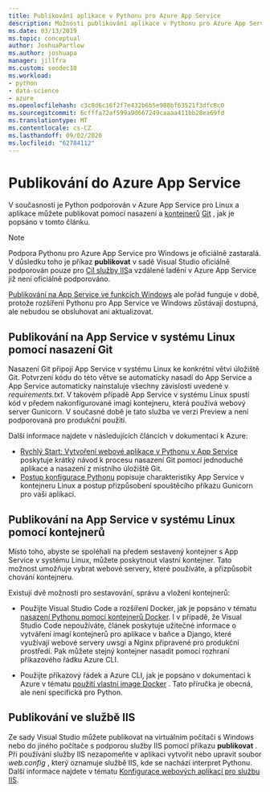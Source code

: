 ```yaml
---
title: Publikování aplikace v Pythonu pro Azure App Service
description: Možnosti publikování aplikace v Pythonu pro Azure App Service, včetně nasazení a kontejnerů Git pro Linux a nasazení do služby IIS.
ms.date: 03/13/2019
ms.topic: conceptual
author: JoshuaPartlow
ms.author: joshuapa
manager: jillfra
ms.custom: seodec18
ms.workload:
- python
- data-science
- azure
ms.openlocfilehash: c3c8d6c16f2f7e432b6b5e988bf63521f3dfc8c0
ms.sourcegitcommit: 6cfffa72af599a9d667249caaaa411bb28ea69fd
ms.translationtype: MT
ms.contentlocale: cs-CZ
ms.lasthandoff: 09/02/2020
ms.locfileid: "62784112"
---
```

# <a name="publish-to-azure-app-service"></a>Publikování do Azure App Service

V současnosti je Python podporován v Azure App Service pro Linux a aplikace můžete publikovat pomocí nasazení a [kontejnerů](#publish-to-app-service-on-linux-using-containers) [Git](#publish-to-app-service-on-linux-using-git-deploy) , jak je popsáno v tomto článku.

> [!Note]
> Podpora Pythonu pro Azure App Service pro Windows je oficiálně zastaralá. V důsledku toho je příkaz **publikovat** v sadě Visual Studio oficiálně podporován pouze pro [Cíl služby IIS](#publish-to-iis)a vzdálené ladění v Azure App Service již není oficiálně podporováno.
>
> [Publikování na App Service ve funkcích Windows](publish-to-app-service-windows.md) ale pořád funguje v době, protože rozšíření Pythonu pro App Service ve Windows zůstávají dostupná, ale nebudou se obsluhovat ani aktualizovat.

## <a name="publish-to-app-service-on-linux-using-git-deploy"></a>Publikování na App Service v systému Linux pomocí nasazení Git

Nasazení Git připojí App Service v systému Linux ke konkrétní větvi úložiště Git. Potvrzení kódu do této větve se automaticky nasadí do App Service a App Service automaticky nainstaluje všechny závislosti uvedené v *requirements.txt*. V takovém případě App Service v systému Linux spustí kód v předem nakonfigurované imagi kontejneru, která používá webový server Gunicorn. V současné době je tato služba ve verzi Preview a není podporovaná pro produkční použití.

Další informace najdete v následujících článcích v dokumentaci k Azure:

- [Rychlý Start: Vytvoření webové aplikace v Pythonu v App Service](/azure/app-service/containers/quickstart-python?toc=%2Fpython%2Fazure%2FTOC.json) poskytuje krátký návod k procesu nasazení Git pomocí jednoduché aplikace a nasazení z místního úložiště Git.
- [Postup konfigurace Pythonu](/azure/app-service/containers/how-to-configure-python) popisuje charakteristiky App Service v kontejneru Linux a postup přizpůsobení spouštěcího příkazu Gunicorn pro vaši aplikaci.

## <a name="publish-to-app-service-on-linux-using-containers"></a>Publikování na App Service v systému Linux pomocí kontejnerů

Místo toho, abyste se spoléhali na předem sestavený kontejner s App Service v systému Linux, můžete poskytnout vlastní kontejner. Tato možnost umožňuje vybrat webové servery, které používáte, a přizpůsobit chování kontejneru.

Existují dvě možnosti pro sestavování, správu a vložení kontejnerů:

- Použijte Visual Studio Code a rozšíření Docker, jak je popsáno v tématu [nasazení Pythonu pomocí kontejnerů Docker](https://code.visualstudio.com/docs/python/tutorial-deploy-containers). I v případě, že Visual Studio Code nepoužíváte, článek poskytuje užitečné informace o vytváření imagí kontejnerů pro aplikace v baňce a Django, které využívají webové servery uwsgi a Nginx připravené pro produkční prostředí. Pak můžete stejný kontejner nasadit pomocí rozhraní příkazového řádku Azure CLI.

- Použijte příkazový řádek a Azure CLI, jak je popsáno v dokumentaci k Azure v tématu [použití vlastní image Docker](/azure/app-service/containers/tutorial-custom-docker-image) . Tato příručka je obecná, ale není specifická pro Python.

## <a name="publish-to-iis"></a>Publikování ve službě IIS

Ze sady Visual Studio můžete publikovat na virtuálním počítači s Windows nebo do jiného počítače s podporou služby IIS pomocí příkazu **publikovat** . Při používání služby IIS nezapomeňte v aplikaci vytvořit nebo upravit soubor *web.config* , který oznamuje službě IIS, kde se nachází interpret Pythonu. Další informace najdete v tématu [Konfigurace webových aplikací pro službu IIS](configure-web-apps-for-iis-windows.md).
